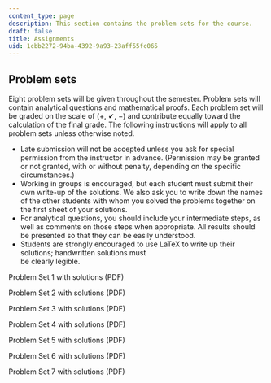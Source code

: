 ```yaml
---
content_type: page
description: This section contains the problem sets for the course.
draft: false
title: Assignments
uid: 1cbb2272-94ba-4392-9a93-23aff55fc065
---
```

## Problem sets

Eight problem sets will be given throughout the semester. Problem sets will contain analytical questions and mathematical proofs. Each problem set will be graded on the scale of (+, ✔, −) and contribute equally toward the calculation of the final grade. The following instructions will apply to all problem sets unless otherwise noted.

- Late submission will not be accepted unless you ask for special permission from the instructor in advance. (Permission may be granted or not granted, with or without penalty, depending on the specific circumstances.)
- Working in groups is encouraged, but each student must submit their own write-up of the solutions. We also ask you to write down the names of the other students with whom you solved the problems together on the first sheet of your solutions.
- For analytical questions, you should include your intermediate steps, as well as comments on those steps when appropriate. All results should be presented so that they can be easily understood.
- Students are strongly encouraged to use LaTeX to write up their solutions; handwritten solutions must    
    be clearly legible.

Problem Set 1 with solutions (PDF)

Problem Set 2 with solutions (PDF)

Problem Set 3 with solutions (PDF)

Problem Set 4 with solutions (PDF)

Problem Set 5 with solutions (PDF)

Problem Set 6 with solutions (PDF)

Problem Set 7 with solutions (PDF)